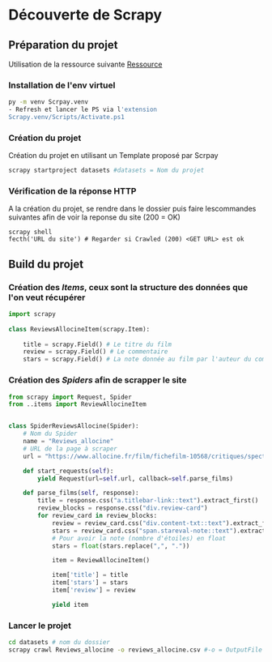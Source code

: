 # Découverte de Scrapy

## Préparation du projet

Utilisation de la ressource suivante [Ressource](https://ledatascientist.com/creer-un-jeu-de-donnees-avec-scrapy/)

### Installation de l'env virtuel

```bash
py -m venv Scrpay.venv
- Refresh et lancer le PS via l'extension
Scrapy.venv/Scripts/Activate.ps1
```

### Création du projet

Création du projet en utilisant un Template proposé par Scrpay

```bash
scrapy startproject datasets #datasets = Nom du projet
```

### Vérification de la réponse HTTP

A la création du projet, se rendre dans le dossier puis faire lescommandes suivantes afin de voir la reponse du site (200 = OK)

```shell
scrapy shell
fecth('URL du site') # Regarder si Crawled (200) <GET URL> est ok
```

## Build du projet

### Création des *Items*, ceux sont la structure des données que l'on veut récupérer

```python
import scrapy
 
class ReviewsAllocineItem(scrapy.Item):
     
    title = scrapy.Field() # Le titre du film
    review = scrapy.Field() # Le commentaire
    stars = scrapy.Field() # La note donnée au film par l'auteur du commentaire
```

### Création des *Spiders* afin de scrapper le site

```python
from scrapy import Request, Spider
from ..items import ReviewAllocineItem


class SpiderReviewsAllocine(Spider):
    # Nom du Spider
    name = "Reviews_allocine"
    # URL de la page à scraper
    url = "https://www.allocine.fr/film/fichefilm-10568/critiques/spectateurs/"

    def start_requests(self):
        yield Request(url=self.url, callback=self.parse_films)

    def parse_films(self, response):
        title = response.css("a.titlebar-link::text").extract_first()
        review_blocks = response.css("div.review-card")
        for review_card in review_blocks:
            review = review_card.css("div.content-txt::text").extract_first()
            stars = review_card.css("span.stareval-note::text").extract_first()
            # Pour avoir la note (nombre d'étoiles) en float
            stars = float(stars.replace(",", "."))

            item = ReviewAllocineItem()

            item['title'] = title
            item['stars'] = stars
            item['review'] = review

            yield item
```

### Lancer le projet

```bash
cd datasets # nom du dossier
scrapy crawl Reviews_allocine -o reviews_allocine.csv #-o = OutputFile
```
